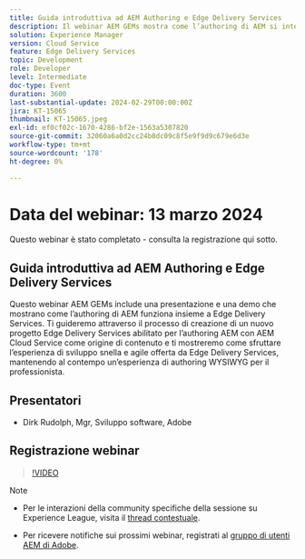 ```yaml
---
title: Guida introduttiva ad AEM Authoring e Edge Delivery Services
description: Il webinar AEM GEMs mostra come l’authoring di AEM si integra con Edge Delivery Services, creando un progetto con AEM Cloud Service e mantenendo un’interfaccia di authoring di WYSIWYG.
solution: Experience Manager
version: Cloud Service
feature: Edge Delivery Services
topic: Development
role: Developer
level: Intermediate
doc-type: Event
duration: 3600
last-substantial-update: 2024-02-29T00:00:00Z
jira: KT-15065
thumbnail: KT-15065.jpeg
exl-id: ef0cf02c-1670-4286-bf2e-1563a5307820
source-git-commit: 32060a6a0d2cc24b8dc09c8f5e9f9d9c679e6d3e
workflow-type: tm+mt
source-wordcount: '178'
ht-degree: 0%

---
```


# Data del webinar: 13 marzo 2024

Questo webinar è stato completato - consulta la registrazione qui sotto.

## Guida introduttiva ad AEM Authoring e Edge Delivery Services

Questo webinar AEM GEMs include una presentazione e una demo che mostrano come l’authoring di AEM funziona insieme a Edge Delivery Services. Ti guideremo attraverso il processo di creazione di un nuovo progetto Edge Delivery Services abilitato per l’authoring AEM con AEM Cloud Service come origine di contenuto e ti mostreremo come sfruttare l’esperienza di sviluppo snella e agile offerta da Edge Delivery Services, mantenendo al contempo un’esperienza di authoring WYSIWYG per il professionista.

## Presentatori

* Dirk Rudolph, Mgr, Sviluppo software, Adobe

## Registrazione webinar

>[!VIDEO](https://video.tv.adobe.com/v/3427919/)

>[!NOTE]
> 
>* Per le interazioni della community specifiche della sessione su Experience League, visita il [thread contestuale](https://adobe.ly/3uIj6D7).
>
>* Per ricevere notifiche sui prossimi webinar, registrati al [gruppo di utenti AEM di Adobe](https://aem-augs.adobe.com/).
